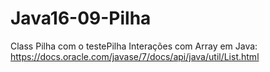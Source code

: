 # Java16-09-Pilha
Class Pilha com o testePilha
Interações com Array em Java: https://docs.oracle.com/javase/7/docs/api/java/util/List.html
